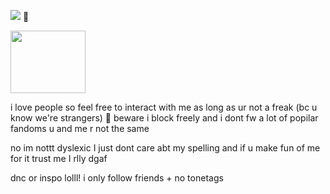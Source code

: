 


![](https://komarev.com/ghpvc/?username=partiesareforlosers&color=f5b342&label=my+lab+subjects) 🥘

<img src="[sad](https://postimg.cc/gxdmHz5S)" width="120" height="100">


i love people so feel free to interact with me as long as ur not a freak (bc u know we're strangers) 🙂 beware i block freely and i dont fw a lot of popilar fandoms u and me r not the same

no im nottt dyslexic I just dont care abt my spelling and if u make fun of me for it trust me I rlly dgaf

dnc or inspo lolll! i only follow friends + no tonetags 
